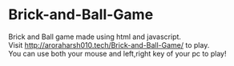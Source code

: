 # Brick-and-Ball-Game
Brick and Ball game made using html and javascript.<br>
Visit http://aroraharsh010.tech/Brick-and-Ball-Game/ to play.<br>
You can use both your mouse and left,right key of your pc to play!
